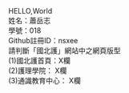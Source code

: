 <!DOCTYPE html>
<html lang="en">
<head>
    <meta charset="UTF-8">
    <meta http-equiv="X-UA-Compatible" content="IE=edge">
    <meta name="viewport" content="width=device-width, initial-scale=1.0">
    <title>作業1(018)</title>
</head>

<body>
    HELLO,World
    <br>
    姓名：蕭岳志
    <br>
    學號：018
    <br>
    Github註冊ID：nsxee
    <br>
    請判斷「國北護」網站中之網頁版型
    <br>
    (1)國北護首頁：X欄
    <br>
    (2)護理學院： X欄
    <br>
    (3)通識教育中心： X欄

</body>
</html>
